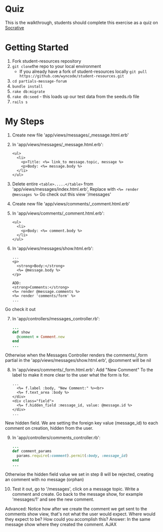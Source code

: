 # Quiz
This is the walkthrough, students should complete this exercise as a quiz on [Socrative](http://b.socrative.com/)

# Getting Started
1. Fork student-resources repository 
2. `git clone`the repo to your local environment
    - If you already have a fork of student-resources locally `git pull https://github.com/wyncode/student-resources.git`
3. `cd partials-message-forum`
4. `bundle install`
5. `rake db:migrate`
6. `rake db:seed` - this loads up our test data from the seeds.rb file
7. `rails s`

# My Steps
1. Create new file 'app/views/messages/_message.html.erb'

2. In 'app/views/messages/_message.html.erb': 
    ```erb
    <ul>
      <li>
        <p>Title: <%= link_to message.topic, message %>
        <p>Body: <%= message.body %>
      </li>
    </ul>
    ```
    
3. Delete entire `<table>.....</table>` from 'app/views/messages/index.html.erb', Replace with `<%= render @messages %>`
Go check out this view '/messages'

4. Create new file 'app/views/comments/_comment.html.erb'

5. In 'app/views/comments/_comment.html.erb':
    ```erb
    <ul>
      <li>
        <p>Body: <%= comment.body %>
      </li>
    </ul>
    ```
    
6. In 'app/views/messages/show.html.erb':
    ```erb
    ...
    <p>
      <strong>Body:</strong>
      <%= @message.body %>
    </p>
    
    ADD:
    <strong>Comments:</strong>
    <%= render @message.comments %>
    <%= render 'comments/form' %>
    ...
    ```
Go check it out

7. In 'app/controllers/messages_controller.rb':

    ```ruby
    ...
    def show
      @comment = Comment.new
    end
    ...
    ```
Otherwise when the Messages Controller renders the comments/_form partial in the 'app/views/messages/show.html.erb', 
@comment will be nil

8. In 'app/views/comments/_form.html.erb':
Add "New Comment" To the label to make it more clear to the user what the form is for.
    ```erb
    ...
      <%= f.label :body, "New Comment:" %><br>
      <%= f.text_area :body %>
    </div>
    <div class="field">
      <%= f.hidden_field :message_id, value: @message.id %>
    </div>
    ...
    ```
New hidden field.
We are setting the foreign key value (message_id) to each comment on creation, hidden from the user.

9. In 'app/controllers/comments_controller.rb':
    ```ruby
    ...
    def comment_params
      params.require(:comment).permit(:body, :message_id)
    end
    ...
    ```
Otherwise the hidden field value we set in step 8 will be rejected, creating an comment with no message (orphan)

10. Test it out, go to '/messages', click on a message topic. Write a comment and create. Go back to the message show, 
for example 'messages/1' and see the new comment.

Advanced:
Notice how after we create the comment we get sent to the comments show view, that's not what the user would expect.
Where would they expect to be? How could you accomplish this?
Answer: In the same message show where they created the comment. AJAX
